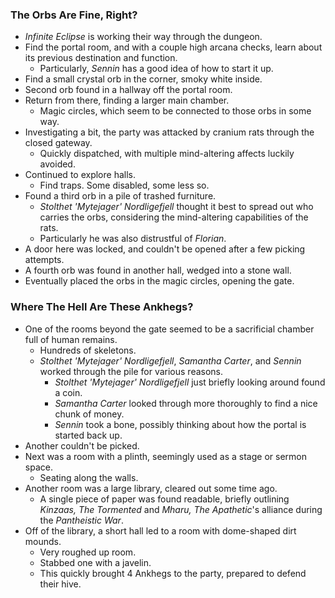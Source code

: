 ### The Orbs Are Fine, Right?

* *Infinite Eclipse* is working their way through the dungeon.
* Find the portal room, and with a couple high arcana checks, learn about its previous destination and function.
  * Particularly, *Sennin* has a good idea of how to start it up.
* Find a small crystal orb in the corner, smoky white inside.
* Second orb found in a hallway off the portal room.
* Return from there, finding a larger main chamber.
  * Magic circles, which seem to be connected to those orbs in some way.
* Investigating a bit, the party was attacked by cranium rats through the closed gateway.
  * Quickly dispatched, with multiple mind-altering affects luckily avoided.
* Continued to explore halls.
  * Find traps. Some disabled, some less so.
* Found a third orb in a pile of trashed furniture.
  * *Stolthet 'Mytejager' Nordligefjell* thought it best to spread out who carries the orbs, considering the mind-altering capabilities of the rats. 
  * Particularly he was also distrustful of *Florian*.
* A door here was locked, and couldn't be opened after a few picking attempts.
* A fourth orb was found in another hall, wedged into a stone wall.
* Eventually placed the orbs in the magic circles, opening the gate.

### Where The Hell Are These Ankhegs?

* One of the rooms beyond the gate seemed to be a sacrificial chamber full of human remains.
  * Hundreds of skeletons.
  * *Stolthet 'Mytejager' Nordligefjell*, *Samantha Carter*, and *Sennin* worked through the pile for various reasons.
    * *Stolthet 'Mytejager' Nordligefjell* just briefly looking around found a coin.
    * *Samantha Carter* looked through more thoroughly to find a nice chunk of money.
    * *Sennin* took a bone, possibly thinking about how the portal is started back up.
* Another couldn't be picked.
* Next was a room with a plinth, seemingly used as a stage or sermon space.
  * Seating along the walls.
* Another room was a large library, cleared out some time ago.
  * A single piece of paper was found readable, briefly outlining *Kinzaas, The Tormented* and *Mharu, The Apathetic*'s alliance during the *Pantheistic War*.
* Off of the library, a short hall led to a room with dome-shaped dirt mounds.
  * Very roughed up room.
  * Stabbed one with a javelin.
  * This quickly brought 4 Ankhegs to the party, prepared to defend their hive.
